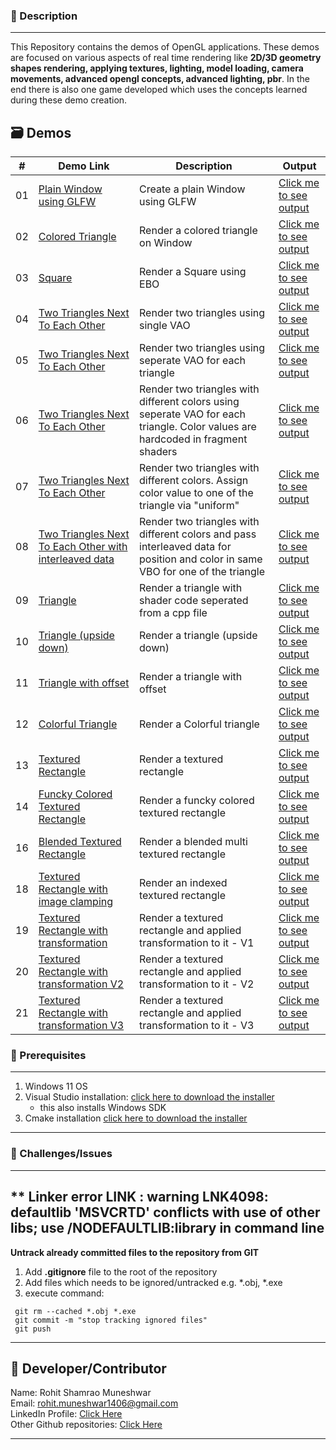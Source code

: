 ### 🌱 Description
---
This Repository contains the demos of OpenGL applications. These demos are focused on various aspects of real time rendering like **2D/3D geometry shapes rendering, applying textures, lighting, model loading, camera movements, advanced opengl concepts, advanced lighting, pbr**. In the end there is also one game developed which uses the concepts learned during these demo creation. 

## 🗃️ Demos
| #    | **Demo Link** | **Description** |  **Output**
| --- | ---------------------|-------------------|-------|
| 01 | [Plain Window using GLFW](./OpenGL_On_Windows/GLFW/1_GettingStarted/1_Plain_Window_16102018/README.md) | Create a plain Window using GLFW | [Click me to see output](./OpenGL_On_Windows/GLFW/1_GettingStarted/1_Plain_Window_16102018/images/output.png) |  
| 02 | [Colored Triangle](./OpenGL_On_Windows/GLFW/1_GettingStarted/2_Triangle_17102018/README.md) | Render a colored triangle on Window | [Click me to see output](./OpenGL_On_Windows/GLFW/1_GettingStarted/2_Triangle_17102018/images/output.png) |
| 03 | [Square](./OpenGL_On_Windows/GLFW/1_GettingStarted/3_SQUARE_EBO_18102018/README.md) | Render a Square using EBO | [Click me to see output](./OpenGL_On_Windows/GLFW/1_GettingStarted/3_SQUARE_EBO_18102018/images/output.png) |
| 04 | [Two Triangles Next To Each Other](./OpenGL_On_Windows/GLFW/1_GettingStarted/4_e1_Two_Triangles_18102018/README.md) | Render two triangles using single VAO | [Click me to see output](./OpenGL_On_Windows/GLFW/1_GettingStarted/4_e1_Two_Triangles_18102018/images/output.png) |
| 05 | [Two Triangles Next To Each Other](./OpenGL_On_Windows/GLFW/1_GettingStarted/5_e2_Two_Triangles_18102018/README.md) | Render two triangles using seperate VAO for each triangle | [Click me to see output](./OpenGL_On_Windows/GLFW/1_GettingStarted/5_e2_Two_Triangles_18102018/images/output.png) |
| 06 | [Two Triangles Next To Each Other](./OpenGL_On_Windows/GLFW/1_GettingStarted/6_e3_Two_Triangles_18102018/README.md) | Render two triangles with different colors using seperate VAO for each triangle. Color values are hardcoded in fragment shaders | [Click me to see output](./OpenGL_On_Windows/GLFW/1_GettingStarted/6_e3_Two_Triangles_18102018/images/output.png) |
| 07 | [Two Triangles Next To Each Other](./OpenGL_On_Windows/GLFW/1_GettingStarted/7_GLSL_Two_Triangles_18102018/README.md) | Render two triangles with different colors. Assign color value to one of the triangle via "uniform" | [Click me to see output](./OpenGL_On_Windows/GLFW/1_GettingStarted/7_GLSL_Two_Triangles_18102018/images/output.png) |
| 08 | [Two Triangles Next To Each Other with interleaved data](./OpenGL_On_Windows/GLFW/1_GettingStarted/8_GLSL_Two_Triangles_Interleaved_18102018/README.md) | Render two triangles with different colors and pass interleaved data for position and color in same VBO for one of the triangle | [Click me to see output](./OpenGL_On_Windows/GLFW/1_GettingStarted/8_GLSL_Two_Triangles_Interleaved_18102018/images/output.png) |
| 09 | [Triangle](./OpenGL_On_Windows/GLFW/1_GettingStarted/9_GL_Framework_18102018/README.md) | Render a triangle with shader code seperated from a cpp file | [Click me to see output](./OpenGL_On_Windows/GLFW/1_GettingStarted/9_GL_Framework_18102018/images/output.png) |
| 10 | [Triangle (upside down)](./OpenGL_On_Windows/GLFW/1_GettingStarted/10_e1_Triangle_18102018/README.md) | Render a triangle (upside down) | [Click me to see output](./OpenGL_On_Windows/GLFW/1_GettingStarted/10_e1_Triangle_18102018/images/output.png) |
| 11 | [Triangle with offset](./OpenGL_On_Windows/GLFW/1_GettingStarted/11_e2_Triangle_With_Offset_18102018/README.md) | Render a triangle with offset | [Click me to see output](./OpenGL_On_Windows/GLFW/1_GettingStarted/11_e2_Triangle_With_Offset_18102018/images/output.png) |
| 12 | [Colorful Triangle](./OpenGL_On_Windows/GLFW/1_GettingStarted/12_e3_Triangle_18102018/README.md) | Render a Colorful triangle | [Click me to see output](./OpenGL_On_Windows/GLFW/1_GettingStarted/12_e3_Triangle_18102018/images/output.png) |
| 13 | [Textured Rectangle](./OpenGL_On_Windows/GLFW/13_Texturing_Rectangle_19102018/README.md) | Render a textured rectangle | [Click me to see output](./OpenGL_On_Windows/GLFW/1_GettingStarted/13_Texturing_Rectangle_19102018/images/output.png) |
| 14 | [Funcky Colored Textured Rectangle](./OpenGL_On_Windows/GLFW/14_Texturing_Rectangle_FunkyColor_19102018/README.md) | Render a funcky colored textured rectangle | [Click me to see output](./OpenGL_On_Windows/GLFW/1_GettingStarted/14_Texturing_Rectangle_FunkyColor_19102018/images/output.png) |
| 16 | [Blended Textured Rectangle](./OpenGL_On_Windows/GLFW/16_e1_Texturing_Rectangle_MultiTextureSampling_19102018/README.md) | Render a blended multi textured rectangle | [Click me to see output](./OpenGL_On_Windows/GLFW/1_GettingStarted/16_e1_Texturing_Rectangle_MultiTextureSampling_19102018/images/output.png) |
| 18 | [Textured Rectangle with image clamping](./OpenGL_On_Windows/GLFW/18_e3_Texturing_Rectangle_MultiTextureSampling_19102018/README.md) | Render an indexed textured rectangle | [Click me to see output](./OpenGL_On_Windows/GLFW/1_GettingStarted/18_e3_Texturing_Rectangle_MultiTextureSampling_19102018/images/output.png) |
| 19 | [Textured Rectangle with transformation](./OpenGL_On_Windows/GLFW/19_Texturing_Rectangle_Transformations_19102018/README.md) | Render a textured rectangle and applied transformation to it - V1 | [Click me to see output](./OpenGL_On_Windows/GLFW/1_GettingStarted/19_Texturing_Rectangle_Transformations_19102018/images/output.png) |
| 20 | [Textured Rectangle with transformation V2](./OpenGL_On_Windows/GLFW/20_e1_Texturing_Rectangle_Transformations_19102018/README.md) | Render a textured rectangle and applied transformation to it - V2 | [Click me to see output](./OpenGL_On_Windows/GLFW/1_GettingStarted/20_e1_Texturing_Rectangle_Transformations_19102018/images/output.png) |
| 21 | [Textured Rectangle with transformation V3](./OpenGL_On_Windows/GLFW/21_e2_Texturing_Rectangle_Transformations_19102018/README.md) | Render a textured rectangle and applied transformation to it - V3 | [Click me to see output](./OpenGL_On_Windows/GLFW/1_GettingStarted/21_e2_Texturing_Rectangle_Transformations_19102018/images/output.png) |




### 🚀 Prerequisites
---
1. Windows 11 OS
2. Visual Studio installation: [click here to download the installer](https://visualstudio.microsoft.com/downloads/)  
    - this also installs Windows SDK
3. Cmake installation [click here to download the installer](https://cmake.org/download/#latest)

---
  
### 🧠 Challenges/Issues
---
** Linker error
LINK : warning LNK4098: defaultlib 'MSVCRTD' conflicts with use of other libs; use /NODEFAULTLIB:library in command line
---
**Untrack already committed files to the repository from GIT**
1. Add **.gitignore** file to the root of the repository
2. Add files which needs to be ignored/untracked e.g. *.obj, *.exe
3. execute command:
```
 git rm --cached *.obj *.exe
 git commit -m "stop tracking ignored files"
 git push
```
---

## 🌟 Developer/Contributor
Name: Rohit Shamrao Muneshwar  
Email: rohit.muneshwar1406@gmail.com  
LinkedIn Profile: [Click Here](https://www.linkedin.com/in/rohit-muneshwar-a9079258/)  
Other Github repositories: [Click Here](https://github.com/rohit1406?tab=repositories)  

---